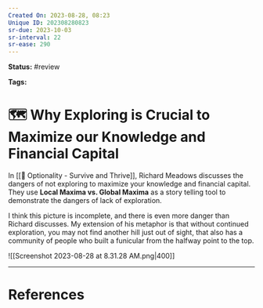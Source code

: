 ```yaml
---
Created On: 2023-08-28, 08:23
Unique ID: 202308280823
sr-due: 2023-10-03
sr-interval: 22
sr-ease: 290
---
```

**Status:** #review 

**Tags:** 

# 🗺️ Why Exploring is Crucial to Maximize our Knowledge and Financial Capital

In [[📗 Optionality - Survive and Thrive]], Richard Meadows discusses the dangers of not exploring to maximize your knowledge and financial capital. They use **Local Maxima vs. Global Maxima** as a story telling tool to demonstrate the dangers of lack of exploration. 


I think this picture is incomplete, and there is even more danger than Richard discusses. My extension of his metaphor is that without continued exploration, you may not find another hill just out of sight, that also has a community of people who built a funicular from the halfway point to the top. 

![[Screenshot 2023-08-28 at 8.31.28 AM.png|400]]

---
# References
